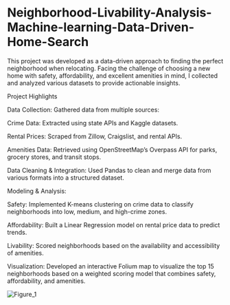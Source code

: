 # Neighborhood-Livability-Analysis-Machine-learning-Data-Driven-Home-Search
This project was developed as a data-driven approach to finding the perfect neighborhood when relocating. Facing the challenge of choosing a new home with safety, affordability, and excellent amenities in mind, I collected and analyzed various datasets to provide actionable insights.

Project Highlights </b>

Data Collection:
Gathered data from multiple sources:

Crime Data: Extracted using state APIs and Kaggle datasets.

Rental Prices: Scraped from Zillow, Craigslist, and rental APIs.

Amenities Data: Retrieved using OpenStreetMap’s Overpass API for parks, grocery stores, and transit stops.

Data Cleaning & Integration:
Used Pandas to clean and merge data from various formats into a structured dataset.

Modeling & Analysis:

Safety: Implemented K-means clustering on crime data to classify neighborhoods into low, medium, and high-crime zones.

Affordability: Built a Linear Regression model on rental price data to predict trends.

Livability: Scored neighborhoods based on the availability and accessibility of amenities.

Visualization:
Developed an interactive Folium map to visualize the top 15 neighborhoods based on a weighted scoring model that combines safety, affordability, and amenities.


![Figure_1](https://github.com/user-attachments/assets/6d2a61c6-9bb3-4657-b825-c67e8600f81c)
